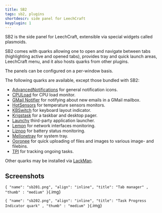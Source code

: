 ```yaml
---
title: SB2
tags: sb2, plugins
shortdescr: side panel for LeechCraft
keyplugin: 1
---
```


SB2 is the side panel for LeechCraft, extensible via special widgets
called plasmoids.

SB2 comes with quarks allowing one to open and navigate between tabs
(highlighting active and opened tabs), provides tray and quick launch
areas, LeechCraft menu, and it also hosts quarks from other plugins.

The panels can be configured on a per-window basis.

The following quarks are available, except those bundled with SB2:

- [AdvancedNotifications](/plugins-advancednotifications) for general notification icons.
- [CPULoad](/plugins-cpuload) for CPU load monitor.
- [GMail Notifier](/plugins-gmailnotifier) for notifying about new emails in a GMail mailbox.
- [HotSensors](/plugins-hotsensors) for temperature sensors monitors.
- [KBSwitch](/plugins-kbswitch) for keyboard layout indicator.
- [Krigstask](/plugins-krigstask) for a taskbar and desktop pager.
- [Launchy](/plugins-launchy) third-party application launcher.
- [Lemon](/plugins-lemon) for network interfaces monitoring.
- [Liznoo](/plugins-lemon) for battery status monitoring.
- [Mellonetray](/plugins-mellonetray) for system tray.
- [Ooronee](/plugins-ooronee) for quick uploading of files and images to various image- and filebins.
- [TPI](/plugins-tpi) for tracking ongoing tasks.

Other quarks may be installed via [LackMan](/plugins-lackman).

Screenshots
-----------

`{ "name": "sb201.png", "align": "inline", "title": "Tab manager" , "thumb" : "medium" }`{.img}

`{ "name": "sb202.png", "align": "inline", "title": "Task Progress Indicator quark" , "thumb" : "medium" }`{.img}
